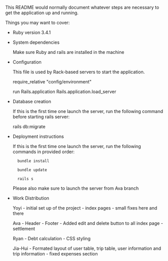 This README would normally document whatever steps are necessary to get the
application up and running.

Things you may want to cover:

* Ruby version
    3.4.1

* System dependencies

    Make sure Ruby and rails are installed in the machine

* Configuration

    This file is used by Rack-based servers to start the application.

    require_relative "config/environment"

    run Rails.application
    Rails.application.load_server

* Database creation

    If this is the first time one launch the server, run the following command before starting rails server: 

    rails db:migrate

* Deployment instructions

    If this is the first time one launch the server, run the following commands in provided order:

        bundle install

        bundle update

        rails s

    Please also make sure to launch the server from Ava branch

* Work Distribution

    Yoyi
        - initial set up of the project
        - index pages
        - small fixes here and there

    Ava
        - Header
        - Footer
        - Added edit and delete button to all index page
        - settlement

    Ryan
        - Debt calculation
        - CSS styling

    Jia-Hui
        - Formated layout of user table, trip table, user information and trip information 
        - fixed expenses section
